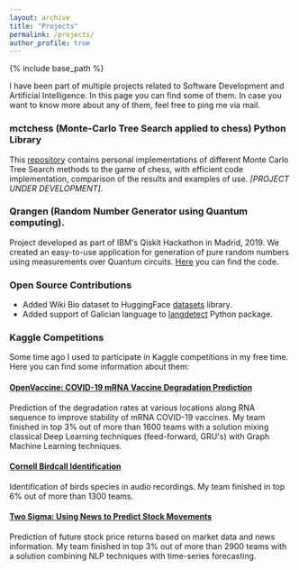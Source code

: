 ```yaml
---
layout: archive
title: "Projects"
permalink: /projects/
author_profile: true
---
```


{% include base_path %}

I have been part of multiple projects related to Software Development and Artificial Intelligence. In this page you can find some of them. In case you want to know more about any of them, feel free to ping me via mail.

### mctchess (Monte-Carlo Tree Search applied to chess) Python Library

This [repository](https://github.com/alejandrocros/monte_carlo_tree_chess) contains personal implementations of different Monte Carlo Tree Search methods to the game of chess, with efficient code implementation, comparison of the results and examples of use. *[PROJECT UNDER DEVELOPMENT]*.
### Qrangen (Random Number Generator using Quantum computing).
Project developed as part of IBM's Qiskit Hackathon in Madrid, 2019. We created an easy-to-use application for generation of pure random numbers using measurements over Quantum circuits. [Here](https://github.com/alejandrocros/Qrangen) you can find the code.

### Open Source Contributions
- Added Wiki Bio dataset to HuggingFace [datasets](https://github.com/huggingface/datasets) library.
- Added support of Galician language to [langdetect](https://github.com/Mimino666/langdetect) Python package.

### Kaggle Competitions
Some time ago I used to participate in Kaggle competitions in my free time. Here you can find some information about them:
#### [OpenVaccine: COVID-19 mRNA Vaccine Degradation Prediction](https://www.kaggle.com/c/stanford-covid-vaccine)

Prediction of the degradation rates at various locations along RNA sequence to improve stability of mRNA COVID-19 vaccines. My team finished in top 3% out of more than 1600 teams with a solution mixing classical Deep Learning techniques (feed-forward, GRU's) with Graph Machine Learning techniques.

#### [Cornell Birdcall Identification](https://www.kaggle.com/c/birdsong-recognition)
Identification of birds species in audio recordings.  My team finished in top 6% out of more than 1300 teams.
#### [Two Sigma: Using News to Predict Stock Movements](https://www.kaggle.com/c/two-sigma-financial-news/)
Prediction of future stock price returns based on market data and news information. My team finished in top 3% out of more than 2900 teams with a solution combining NLP techniques with time-series forecasting.
